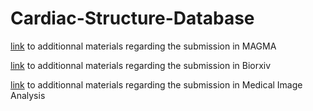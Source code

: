 # Cardiac-Structure-Database

[link](Article-1/) to additionnal materials regarding the submission in MAGMA

[link](Article-2/) to additionnal materials regarding the submission in Biorxiv

[link](Article-3/) to additionnal materials regarding the submission in Medical Image Analysis
